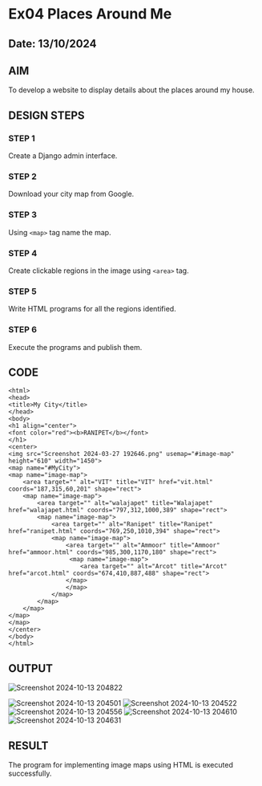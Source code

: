 # Ex04 Places Around Me
## Date: 13/10/2024

## AIM
To develop a website to display details about the places around my house.

## DESIGN STEPS

### STEP 1
Create a Django admin interface.

### STEP 2
Download your city map from Google.

### STEP 3
Using ```<map>``` tag name the map.

### STEP 4
Create clickable regions in the image using ```<area>``` tag.

### STEP 5
Write HTML programs for all the regions identified.

### STEP 6
Execute the programs and publish them.

## CODE
```
<html>
<head>
<title>My City</title>
</head>
<body>
<h1 align="center">
<font color="red"><b>RANIPET</b></font>
</h1>
<center>
<img src="Screenshot 2024-03-27 192646.png" usemap="#image-map" height="610" width="1450">
<map name="#MyCity">
<map name="image-map">
    <area target="" alt="VIT" title="VIT" href="vit.html" coords="187,315,60,201" shape="rect">
    <map name="image-map">
        <area target="" alt="walajapet" title="Walajapet" href="walajapet.html" coords="797,312,1000,389" shape="rect">
        <map name="image-map">
            <area target="" alt="Ranipet" title="Ranipet" href="ranipet.html" coords="769,250,1010,394" shape="rect">
            <map name="image-map">
                <area target="" alt="Ammoor" title="Ammoor" href="ammoor.html" coords="985,300,1170,180" shape="rect">
                 <map name="image-map">
                    <area target="" alt="Arcot" title="Arcot" href="arcot.html" coords="674,410,887,488" shape="rect">
                </map>
                </map>
            </map>
        </map>
    </map>
</map>
</map>
</center>
</body>
</html> 
```


## OUTPUT
![Screenshot 2024-10-13 204822](https://github.com/user-attachments/assets/6e688009-91cf-469f-8b7f-77e59a4a3294)

![Screenshot 2024-10-13 204501](https://github.com/user-attachments/assets/d0b3f7e7-40c9-46bd-bcc4-a694c898e604)
![Screenshot 2024-10-13 204522](https://github.com/user-attachments/assets/1fdc333d-0251-43ec-bf51-34bbbe16ea63)
![Screenshot 2024-10-13 204556](https://github.com/user-attachments/assets/7a644ed3-8fdd-4f20-970b-a09ed2187844)
![Screenshot 2024-10-13 204610](https://github.com/user-attachments/assets/3b0a5dc6-873f-42a3-834e-9ba8f99bc7ec)
![Screenshot 2024-10-13 204631](https://github.com/user-attachments/assets/862d32ce-0c35-4402-aba8-dcbe0a8076e1)

## RESULT
The program for implementing image maps using HTML is executed successfully.
